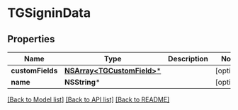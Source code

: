 # TGSigninData

## Properties
Name | Type | Description | Notes
------------ | ------------- | ------------- | -------------
**customFields** | [**NSArray&lt;TGCustomField&gt;***](TGCustomField.md) |  | [optional] 
**name** | **NSString*** |  | [optional] 

[[Back to Model list]](../README.md#documentation-for-models) [[Back to API list]](../README.md#documentation-for-api-endpoints) [[Back to README]](../README.md)


